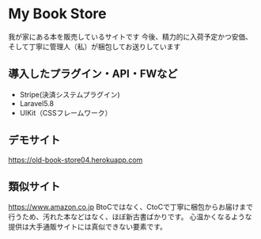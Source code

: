 My Book Store
====
我が家にある本を販売しているサイトです
今後、精力的に入荷予定かつ安価、そして丁寧に管理人（私）が梱包してお送りしています

## 導入したプラグイン・API・FWなど
- Stripe(決済システムプラグイン)
- Laravel5.8
- UIKit（CSSフレームワーク）
## デモサイト
https://old-book-store04.herokuapp.com
## 類似サイト
https://www.amazon.co.jp
BtoCではなく、CtoCで丁寧に梱包からお届けまで行うため、汚れた本などはなく、ほぼ新古書ばかりです。
心温かくなるような提供は大手通販サイトには真似できない要素です。
